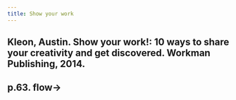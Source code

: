```yaml
---
title: Show your work
---
```


## Kleon, Austin. Show your work!: 10 ways to share your creativity and get discovered. Workman Publishing, 2014.

## p.63. flow->
